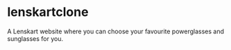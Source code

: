 # lenskartclone
A Lenskart website where you can choose your favourite powerglasses and sunglasses for you.
